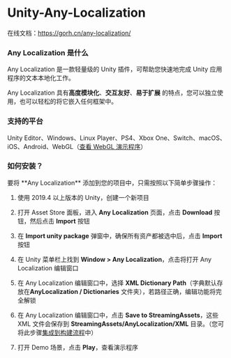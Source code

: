 # Unity-Any-Localization

在线文档：https://gorh.cn/any-localization/

<h3 id="what-is-any-localization">Any Localization 是什么</h3>
Any Localization 是一款轻量级的 Unity 插件，可帮助您快速地完成 Unity 应用程序的文本本地化工作。

Any Localization 具有**高度模块化**、**交互友好**、**易于扩展** 的特点，您可以独立使用，也可以轻松的将它嵌入任何框架中。

<h3 id="supported-platforms"><span onclick="window.location.href='#supported-platforms';">支持的平台</span></h3>
Unity Editor、Windows、Linux Player、PS4、Xbox One、Switch、macOS、iOS、Android、WebGL（<a href="https://gorh.cn/any-localization/demo" target="_blank">查看 WebGL 演示程序</a>）

<h3 id="how-to-install"><span onclick="window.location.href='#how-to-install';">如何安装？</span></h3>
要将 **Any Localization** 添加到您的项目中，只需按照以下简单步骤操作：

1. 使用 2019.4 以上版本的 Unity，创建一个新项目

2. 打开 Asset Store 面板，进入 **Any Localization** 页面，点击 **Download** 按钮，然后点击 **Import** 按钮

3. 在 **Import unity package** 弹窗中，确保所有资产都被选中后，点击 **Import** 按钮

4. 在 Unity 菜单栏上找到 **Window > Any Localization**，点击将打开 Any Localization 编辑窗口

5. 在 Any Localization 编辑窗口中，选择 **XML Dictionary Path**（字典默认存放在**AnyLocalization / Dictionaries** 文件夹），若路径正确，编辑功能将完全解锁

6. 在 Any Localization 编辑窗口中，点击 **Save to StreamingAssets**，这些 XML 文件会保存到 **StreamingAssets/AnyLocalization/XML** 目录。（您可将此步骤<a href="#integration-into-build-process">集成到构建流程</a>中）

7. 打开 Demo 场景，点击 **Play**，查看演示程序
